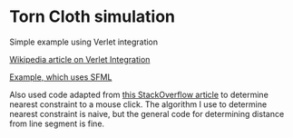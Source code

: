 # Torn Cloth simulation
Simple example using Verlet integration

[Wikipedia article on Verlet Integration](https://en.wikipedia.org/wiki/Verlet_integration)

[Example, which uses SFML](https://github.com/FelipesCoding/cloth_simulation/tree/main)

Also used code adapted from [this StackOverflow article](https://stackoverflow.com/questions/849211/shortest-distance-between-a-point-and-a-line-segment) to determine nearest constraint to a mouse click. The algorithm I use to determine nearest 
constraint is naive, but the general code for determining distance from line
segment is fine.

